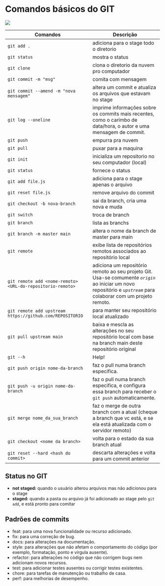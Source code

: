 # Comandos básicos do GIT

![](https://media3.giphy.com/headers/GitHub/w8ZJLtJbmuph.gif)

Comandos                | Descrição
----------------------- | --------------------------------
`git add .`             | adiciona para o stage todo o diretorio
`git status`            | mostra o status
`git clone`             | clona o diretorio da nuvem pro computador
`git commit -m "msg"`   | comita com mensagem
`git commit --amend -m "nova mensagem"` | altera um commit e atualiza os arquivos que estavam no stage
`git log --oneline`     | imprime informações sobre os commits mais recentes, como o carimbo de data/hora, o autor e uma mensagem de commit.
`git push`              | empurra pra nuvem
`git pull`              | puxar para a maquina
`git init`              | inicializa um repositorio no seu computador (local)
`git status`            | fornece o status
`git add file.js`       | adiciona para o stage apenas o arquivo
`git reset file.js`     | remove arquivo do commit
`git checkout -b nova-branch`   | sai da branch, cria uma nova e muda
`git switch`            | troca de branch 
`git branch`            | lista as branchs
`git branch -m master main` | altera o nome da branch de master para main
`git remote`            | exibe lista de repositórios remotos associados ao repositório local
`git remote add <nome-remoto> <URL-do-repositorio-remoto>` | adiciona um repositório remoto ao seu projeto Git. Usa-se comumente *`origin`* ao iniciar um novo repositório e *`upstream`* para colaborar com um projeto remoto.
`git remote add upstream https://github.com/REPOSITORIO`  |  para manter seu repositório local atualizado
`git pull upstream main`  |  baixa e mescla as alterações no seu repositório local com base na branch main deste repositório original 
`git --h`               | Help!
`git push origin nome-da-branch` |  faz o pull numa branch especifica. 
`git push -u origin nome-da-branch`  |  faz o pull numa branch especifica, e configura essa branch para receber o `git push` automaticamente. 
`git merge nome_da_sua_branch`  |  faz o merge de outra branch com a atual (cheque a branch que vc está, e se ela está atualizada com o servidor remoto)
`git checkout <nome da branch>` | volta para o estado da sua branch atual
`git reset --hard <hash do commit>` | descarta alterações e volta para um commit anterior


##  Status no GIT

- **not staged:** quando o usuário alterou arquivos mas não adicionou para o stage 
- **staged:** quando a pasta ou arquivo já foi adicionado ao stage pelo `git add`, e está pronto para comitar

## Padrões de commits
- feat: para uma nova funcionalidade ou recurso adicionado.
- fix: para uma correção de bug.
- docs: para alterações na documentação.
- style: para alterações que não afetam o comportamento do código (por exemplo, formatação, ponto e vírgula ausente).
- refactor: para alterações no código que não corrigem bugs nem adicionam novos recursos.
- test: para adicionar testes ausentes ou corrigir testes existentes.
- chore: para tarefas de manutenção ou trabalho de casa.
- perf: para melhorias de desempenho.

